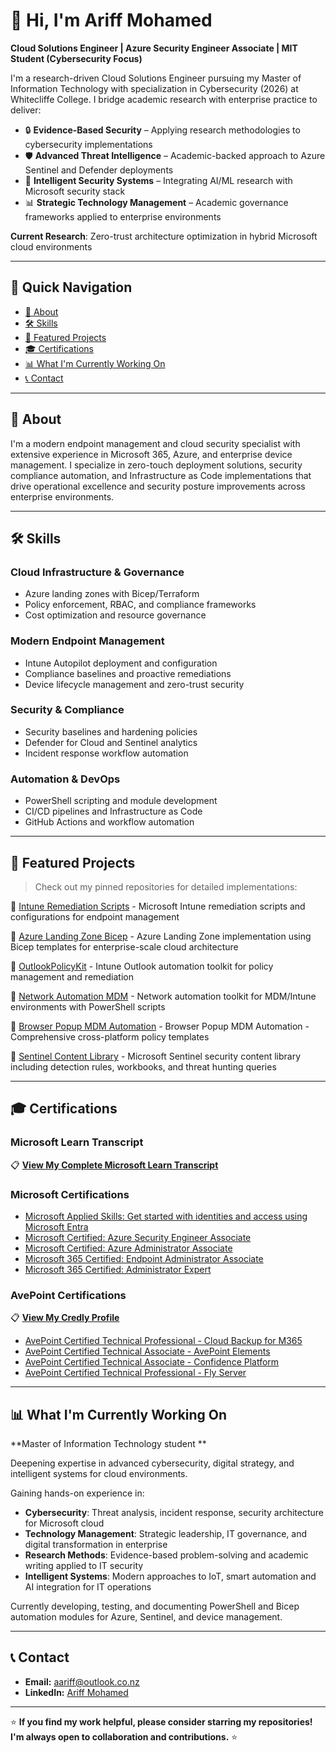 👋 Hi, I'm Ariff Mohamed
========================
**Cloud Solutions Engineer | Azure Security Engineer Associate | MIT Student (Cybersecurity Focus)**

I'm a research-driven Cloud Solutions Engineer pursuing my Master of Information Technology with specialization in Cybersecurity (2026) at Whitecliffe College. I bridge academic research with enterprise practice to deliver:
- 🔒 **Evidence-Based Security** – Applying research methodologies to cybersecurity implementations
- 🛡️ **Advanced Threat Intelligence** – Academic-backed approach to Azure Sentinel and Defender deployments
- 🤖 **Intelligent Security Systems** – Integrating AI/ML research with Microsoft security stack
- 📊 **Strategic Technology Management** – Academic governance frameworks applied to enterprise environments

**Current Research**: Zero-trust architecture optimization in hybrid Microsoft cloud environments

---

🧭 Quick Navigation
------------------
- [📶 About](#-about)
- [🛠️ Skills](#️-skills)
- [🚀 Featured Projects](#-featured-projects)
- [🎓 Certifications](#-certifications)
- [📊 What I'm Currently Working On](#-what-im-currently-working-on)
- [📞 Contact](#-contact)

---

📶 About
--------
I'm a modern endpoint management and cloud security specialist with extensive experience in Microsoft 365, Azure, and enterprise device management. I specialize in zero-touch deployment solutions, security compliance automation, and Infrastructure as Code implementations that drive operational excellence and security posture improvements across enterprise environments.

---

🛠️ Skills
---------

### Cloud Infrastructure & Governance
- Azure landing zones with Bicep/Terraform
- Policy enforcement, RBAC, and compliance frameworks
- Cost optimization and resource governance

### Modern Endpoint Management
- Intune Autopilot deployment and configuration
- Compliance baselines and proactive remediations
- Device lifecycle management and zero-trust security

### Security & Compliance
- Security baselines and hardening policies
- Defender for Cloud and Sentinel analytics
- Incident response workflow automation

### Automation & DevOps
- PowerShell scripting and module development
- CI/CD pipelines and Infrastructure as Code
- GitHub Actions and workflow automation

---

🚀 Featured Projects
-------------------

> Check out my pinned repositories for detailed implementations:

🔗 [Intune Remediation Scripts](https://github.com/a-ariff/intune-remediation-scripts) - Microsoft Intune remediation scripts and configurations for endpoint management

🔗 [Azure Landing Zone Bicep](https://github.com/a-ariff/azure-landing-zone-bicep) - Azure Landing Zone implementation using Bicep templates for enterprise-scale cloud architecture

🔗 [OutlookPolicyKit](https://github.com/a-ariff/OutlookPolicyKit) - Intune Outlook automation toolkit for policy management and remediation

🔗 [Network Automation MDM](https://github.com/a-ariff/Network-automation-MDM) - Network automation toolkit for MDM/Intune environments with PowerShell scripts

🔗 [Browser Popup MDM Automation](https://github.com/a-ariff/browser-popup-mdm-automation) - Browser Popup MDM Automation - Comprehensive cross-platform policy templates

🔗 [Sentinel Content Library](https://github.com/a-ariff/sentinel-content-library) - Microsoft Sentinel security content library including detection rules, workbooks, and threat hunting queries

---

🎓 Certifications
-----------------

### Microsoft Learn Transcript
📋 **[View My Complete Microsoft Learn Transcript](https://learn.microsoft.com/en-us/users/ariff-mohamed/transcript/73n4ki5ojwly24p?source=docs&tab=applied-skills-tab)**

### Microsoft Certifications
- [Microsoft Applied Skills: Get started with identities and access using Microsoft Entra](https://learn.microsoft.com/api/credentials/share/en-us/Ariff-Mohamed/7CA3C54A4DAAF6D?sharingId=DD420D2859BF1A3C)
- [Microsoft Certified: Azure Security Engineer Associate](https://learn.microsoft.com/api/credentials/share/en-us/Ariff-Mohamed/1DE42D8D3E20360F?sharingId=DD420D2859BF1A3C)
- [Microsoft Certified: Azure Administrator Associate](https://learn.microsoft.com/api/credentials/share/en-us/Ariff-Mohamed/27EA011B0DB995A?sharingId=DD420D2859BF1A3C)
- [Microsoft 365 Certified: Endpoint Administrator Associate](https://learn.microsoft.com/api/credentials/share/en-us/Ariff-Mohamed/5E7B5535D853075?sharingId=DD420D2859BF1A3C)
- [Microsoft 365 Certified: Administrator Expert](https://learn.microsoft.com/api/credentials/share/en-us/Ariff-Mohamed/FFE73C769C6190B1?sharingId=DD420D2859BF1A3C)

### AvePoint Certifications
📋 **[View My Credly Profile](https://www.credly.com/users/ariff-mohamed)**
- [AvePoint Certified Technical Professional - Cloud Backup for M365](https://www.credly.com/badges/e43592d4-221d-4fea-aa33-262043879856/public_url)
- [AvePoint Certified Technical Associate - AvePoint Elements](https://www.credly.com/badges/f89e8071-97da-4fd9-a62f-b14294b00cda/public_url)
- [AvePoint Certified Technical Associate - Confidence Platform](https://www.credly.com/badges/ca658222-99e5-490b-bb82-c8b55b6de533/public_url)
- [AvePoint Certified Technical Professional - Fly Server](https://www.credly.com/badges/a6c376df-835f-40f9-b3d0-4dfa632c6e71/public_url)

---

📊 What I'm Currently Working On
--------------------------------

**Master of Information Technology student **

Deepening expertise in advanced cybersecurity, digital strategy, and intelligent systems for cloud environments.

Gaining hands-on experience in:
- **Cybersecurity**: Threat analysis, incident response, security architecture for Microsoft cloud
- **Technology Management**: Strategic leadership, IT governance, and digital transformation in enterprise
- **Research Methods**: Evidence-based problem-solving and academic writing applied to IT security
- **Intelligent Systems**: Modern approaches to IoT, smart automation and AI integration for IT operations

Currently developing, testing, and documenting PowerShell and Bicep automation modules for Azure, Sentinel, and device management.

---

📞 Contact
----------

- **Email:** aariff@outlook.co.nz
- **LinkedIn:** [Ariff Mohamed](https://www.linkedin.com/in/ariff-mohamed/)
  

---

⭐ **If you find my work helpful, please consider starring my repositories! I'm always open to collaboration and contributions.** ⭐
